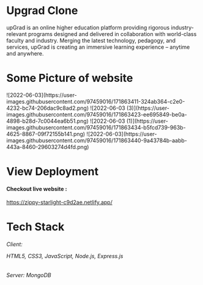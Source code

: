 

<h1>Upgrad Clone</h1>

<p>upGrad is an online higher education platform providing rigorous industry-relevant programs designed and delivered in collaboration with world-class faculty and industry. Merging the latest technology, pedagogy, and services, upGrad is creating an immersive learning experience – anytime and anywhere.</p>

</hr>

<h1>Some Picture of website </h1>
 </hr>
![2022-06-03](https://user-images.githubusercontent.com/97459016/171863411-324ab364-c2e0-4232-bc74-206dac9c8ad2.png)
![2022-06-03 (3)](https://user-images.githubusercontent.com/97459016/171863423-ee695849-be0a-4898-b28d-7c0044ea6b51.png)
![2022-06-03 (1)](https://user-images.githubusercontent.com/97459016/171863434-b5fcd739-963b-4625-8867-09f72155b141.png)
![2022-06-03](https://user-images.githubusercontent.com/97459016/171863440-9a43784b-aabb-443a-8460-29603274d4fd.png)



<h1>View Deployment</h1>
</hr>
<h4>Checkout live website :</h4>

https://zippy-starlight-c9d2ae.netlify.app/

</hr>
<h1>Tech Stack </h1>
<h6>Client: <p> HTML5, CSS3, JavaScript, Node.js,  Express.js </p> </h6>

<h6>Server: MongoDB</h6>
